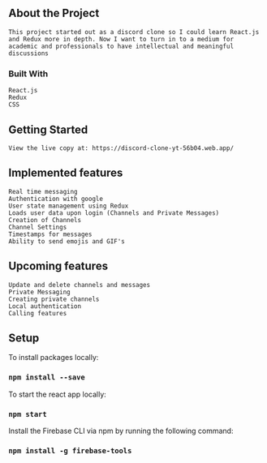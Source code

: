 ## About the Project

    This project started out as a discord clone so I could learn React.js and Redux more in depth. Now I want to turn in to a medium for academic and professionals to have intellectual and meaningful discussions

### Built With

    React.js
    Redux
    CSS 

 ## Getting Started

    View the live copy at: https://discord-clone-yt-56b04.web.app/


## Implemented features

    Real time messaging
    Authentication with google
    User state management using Redux
    Loads user data upon login (Channels and Private Messages)
    Creation of Channels
    Channel Settings
    Timestamps for messages
    Ability to send emojis and GIF's 

## Upcoming features
    Update and delete channels and messages
    Private Messaging
    Creating private channels
    Local authentication
    Calling features

## Setup

To install packages locally:
### `npm install --save` 
To start the react app locally: 
### `npm start`
Install the Firebase CLI via npm by running the following command:
### `npm install -g firebase-tools`





